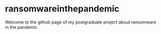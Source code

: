 # ransomwareinthepandemic
Welcome to the github page of my postgraduate project about ransomware in the pandemic
